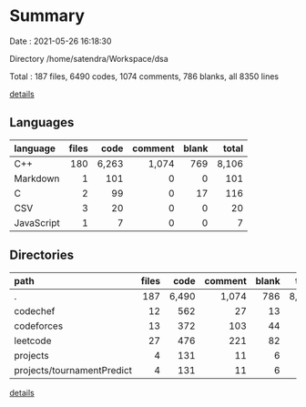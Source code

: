 # Summary

Date : 2021-05-26 16:18:30

Directory /home/satendra/Workspace/dsa

Total : 187 files,  6490 codes, 1074 comments, 786 blanks, all 8350 lines

[details](details.md)

## Languages
| language | files | code | comment | blank | total |
| :--- | ---: | ---: | ---: | ---: | ---: |
| C++ | 180 | 6,263 | 1,074 | 769 | 8,106 |
| Markdown | 1 | 101 | 0 | 0 | 101 |
| C | 2 | 99 | 0 | 17 | 116 |
| CSV | 3 | 20 | 0 | 0 | 20 |
| JavaScript | 1 | 7 | 0 | 0 | 7 |

## Directories
| path | files | code | comment | blank | total |
| :--- | ---: | ---: | ---: | ---: | ---: |
| . | 187 | 6,490 | 1,074 | 786 | 8,350 |
| codechef | 12 | 562 | 27 | 13 | 602 |
| codeforces | 13 | 372 | 103 | 44 | 519 |
| leetcode | 27 | 476 | 221 | 82 | 779 |
| projects | 4 | 131 | 11 | 6 | 148 |
| projects/tournamentPredict | 4 | 131 | 11 | 6 | 148 |

[details](details.md)